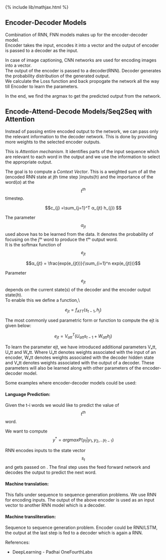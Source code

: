 {% include lib/mathjax.html %}

## Encoder-Decoder Models

Combination of RNN, FNN models makes up for the encoder-decoder model.\
Encoder takes the input, encodes it into a vector and the output of encoder is passed to a decoder as the input.

In case of image captioning, CNN networks are used for encoding images into a vector.\
The output of the encoder is passed to a decoder(RNN). Decoder generates the probability distribution of the generated output.\
We calculate the Loss function and back propogate the network all the way till Encoder to learn the parameters.

In the end, we find the argmax to get the predicted output from the network.


## Encode-Attend-Decode Models/Seq2Seq with Attention

Instead of passing entire encoded output to the network, we can pass only the relevant information to the decoder network. This is done by providing more weights to the selected encoder outputs.

This is _Attention mechanism_. It identifies parts of the input sequence which are relevant to each word in the output and we use the information to select the appropriate output.

The goal is to compute a _Context Vector_. This is a weighted sum of all the (encoded RNN state at jth time step )inputs(_h_) and the importance of the word(_α_) at the $$t^{th}$$ timestep.

$$c_{j} =\sum_{j=1}^T α_{jt} h_{j}) $$  

The parameter $$α_{jt}$$ used above has to be learned from the data. It denotes the probability of focusing on the jᵗʰ word to produce the tᵗʰ output word.\
It is the softmax function of $$e_{jt}$$

$$α_{jt} = \frac{exp(e_{jt})}{\sum_{i=1}^n exp(e_{jt})}$$

Parameter $$e_{jt}$$ depends on the current state(_s_) of the decoder and the encoder output state(_h_).\
To enable this we define a function,\

$$e_{jt} = f_{ATT}(s_{t-1},h_{j})$$

The most commonly used parametric form or function to compute the ejt is given below:

$$ e_{jt}= V^{T}_{att}(U_{att}s_{t-1}+W_{att}h_{j})$$


To learn the parameter ejt, we have introduced additional parameters Vₐtt, Uₐtt and Wₐtt. Where Uₐtt denotes weights associated with the input of an encoder, Wₐtt denotes weights associated with the decoder hidden state and Vₐtt denotes weights associated with the output of a decoder. These parameters will also be learned along with other parameters of the encoder-decoder model.

Some examples where encoder-decoder models could be used:

#### Language Prediction:

Given the t-i words we would like to predict the value of $$t^{th}$$ word.

We want to compute $$ y^{*} = argmax P(y_{t}| y_{1},y_{2},..y_{t-1})$$

RNN encodes inputs to the state vector $$s_{t}$$ and gets passed on . The final step uses the feed forward network and decodes the output to predict the next word.

#### Machine translation:

This falls under sequence to sequence generation problems.
We use RNN for encoding inputs.
The output of the above encoder is used as an input vector to another RNN model which is a decoder.

#### Machine transliteration:

Sequence to sequence generation problem.
Encoder could be RNN/LSTM, the output at the last step is fed to a decoder which is again a RNN.


References:
* DeepLearning - Padhai OneFourthLabs

